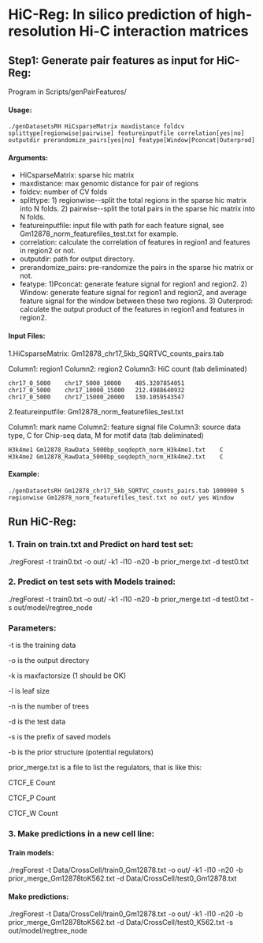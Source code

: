 # HiC-Reg: In silico prediction of high-resolution Hi-C interaction matrices

## Step1: Generate pair features as input for HiC-Reg:
Program in Scripts/genPairFeatures/

#### Usage:
```
./genDatasetsRH HiCsparseMatrix maxdistance foldcv splittype[regionwise|pairwise] featureinputfile correlation[yes|no] outputdir prerandomize_pairs[yes|no] featype[Window|Pconcat|Outerprod]
```

#### Arguments:

- HiCsparseMatrix: sparse hic matrix
- maxdistance: max genomic distance for pair of regions
- foldcv: number of CV folds
- splittype: 1) regionwise--split the total regions in the sparse hic matrix into N folds. 2) pairwise--split the total pairs in the sparse hic matrix into N folds.
- featureinputfile: input file with path for each feature signal, see Gm12878_norm_featurefiles_test.txt for example.
- correlation: calculate the correlation of features in region1 and features in region2 or not.
- outputdir: path for output directory.
- prerandomize_pairs: pre-randomize the pairs in the sparse hic matrix or not.
- featype: 1)Pconcat: generate feature signal for region1 and region2. 2) Window: generate feature signal for region1 and region2, and average feature signal for the window between these two regions. 3) Outerprod: calculate the output product of the features in region1 and features in region2.

#### Input Files:
1.HiCsparseMatrix: Gm12878_chr17_5kb_SQRTVC_counts_pairs.tab

Column1: region1 Column2: region2 Column3: HiC count (tab deliminated)
```
chr17_0_5000	chr17_5000_10000	485.3207854051
chr17_0_5000	chr17_10000_15000	212.4988640932
chr17_0_5000	chr17_15000_20000	130.1059543547
```
2.featureinputfile: Gm12878_norm_featurefiles_test.txt

Column1: mark name Column2: feature signal file Column3: source data type, C for Chip-seq data, M for motif data (tab deliminated)
```
H3k4me1	Gm12878_RawData_5000bp_seqdepth_norm_H3k4me1.txt	C
H3k4me2	Gm12878_RawData_5000bp_seqdepth_norm_H3k4me2.txt	C
```

#### Example: 
```
./genDatasetsRH Gm12878_chr17_5kb_SQRTVC_counts_pairs.tab 1000000 5 regionwise Gm12878_norm_featurefiles_test.txt no out/ yes Window
```


## Run HiC-Reg:
### 1. Train on train.txt and Predict on hard test set:
./regForest -t train0.txt -o out/ -k1 -l10 -n20 -b prior_merge.txt -d test0.txt

### 2. Predict on test sets with Models trained:
./regForest -t train0.txt -o out/ -k1 -l10 -n20 -b prior_merge.txt -d test0.txt -s out/model/regtree_node

### Parameters:
-t is the training data

-o is the output directory

-k is maxfactorsize (1 should be OK)

-l is leaf size

-n is the number of trees

-d is the test data

-s is the prefix of saved models

-b is the prior structure (potential regulators)

prior_merge.txt is a file to list the regulators, that is like this:

CTCF_E    Count

CTCF_P    Count

CTCF_W    Count

### 3. Make predictions in a new cell line:
#### Train models:
./regForest -t Data/CrossCell/train0_Gm12878.txt -o out/ -k1 -l10 -n20 -b prior_merge_Gm12878toK562.txt -d Data/CrossCell/test0_Gm12878.txt 

#### Make predictions:
./regForest -t Data/CrossCell/train0_Gm12878.txt -o out/ -k1 -l10 -n20 -b prior_merge_Gm12878toK562.txt -d Data/CrossCell/test0_K562.txt -s out/model/regtree_node





